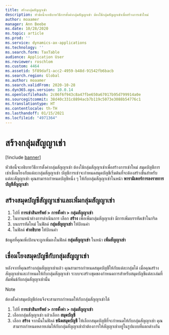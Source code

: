```yaml
---
title: สร้างกลุ่มสัญญาเช่า
description: หัวข้อนี้จะอธิบายวิธีการตั้งค่ากลุ่มสัญญาเช่า ต้องใช้กลุ่มสัญญาเช่าเพื่อสร้างการเช่าใหม่
author: moaamer
manager: Ann Beebe
ms.date: 10/28/2020
ms.topic: article
ms.prod: ''
ms.service: dynamics-ax-applications
ms.technology: ''
ms.search.form: TaxTable
audience: Application User
ms.reviewer: roschlom
ms.custom: 4464
ms.assetid: 5f89daf1-acc2-4959-b48d-91542fb6bacb
ms.search.region: Global
ms.author: moaamer
ms.search.validFrom: 2020-10-28
ms.dyn365.ops.version: 10.0.14
ms.openlocfilehash: 2c06f6f943c8a47fbe650a67017b95d799914a0e
ms.sourcegitcommit: 38d40c331c8894acb7b119c5073e3088b54776c1
ms.translationtype: HT
ms.contentlocale: th-TH
ms.lasthandoff: 01/15/2021
ms.locfileid: "4971364"
---
```

# <a name="create-a-lease-group"></a>สร้างกลุ่มสัญญาเช่า

[!include [banner](../includes/banner.md)]

หัวข้อนี้จะอธิบายวิธีการตั้งค่ากลุ่มสัญญาเช่า ต้องใช้กลุ่มสัญญาเช่าเพื่อสร้างการเช่าใหม่ สมุดบัญชีการเช่าเชื่อมโยงกับแต่ละกลุ่มสัญญาเช่า บัญชีการเช่าจะกำหนดสมุดบัญชีเริ่มต้นที่จะต้องสร้างขึ้นสำหรับแต่ละสัญญาเช่า คุณสามารถกำหนดบัญชีหนึ่ง ๆ ให้กับกลุ่มสัญญาเช่าในหน้า **พารามิเตอร์การลงรายการบัญชีสัญญาเช่า**

## <a name="create-a-lease-book-and-add-a-lease-group"></a>สร้างสมุดบัญชีสัญญาเช่าและเพิ่มกลุ่มสัญญาเช่า

1. ไปที่ **การเช่าสินทรัพย์ \> การตั้งค่า \> กลุ่มสัญญาเช่า**
2. ในบานหน้าต่างการดำเนินการ เลือก **สร้าง** เพื่อเพิ่มกลุ่มสัญญาเช่า มีการเพิ่มบรรทัดเข้าในกริด
3. บนบรรทัดใหม่ ในฟิลด์ **กลุ่มสัญญาเช่า** ให้ป้อนค่า
4. ในฟิลด์ **คำอธิบาย** ให้ป้อนค่า

ข้อมูลที่คุณเพิ่งป้อนจะถูกเพิ่มลงในฟิลด์ **กลุ่มสัญญาเช่า** ในหน้า **เพิ่มสัญญาเช่า**

## <a name="associate-a-book-with-a-lease-group"></a>เชื่อมโยงสมุดบัญชีกับกลุ่มสัญญาเช่า

หลังจากที่คุณสร้างกลุ่มสัญญาเช่าแล้ว คุณสามารถกำหนดสมุดบัญชีให้กับแต่ละกลุ่มได้ เมื่อคุณสร้างสัญญาเช่าและกำหนดให้กับกลุ่มสัญญาเช่า ระบบจะสร้างชุดของกำหนดการสำหรับสมุดบัญชีแต่ละเล่มที่สัมพันธ์กับกลุ่มสัญญาเช่านั้น

> [!NOTE]
> ต้องตั้งค่าสมุดบัญชีก่อนจึงจะสามารถกำหนดให้กับกลุ่มสัญญาเช่าได้

1. ไปที่ **การเช่าสินทรัพย์ \> การตั้งค่า \> กลุ่มสัญญาเช่า**
2. เลือกกลุ่มสัญญาเช่า แล้วเลือก **สมุดบัญชี**
3. เลือก **สร้าง** จากนั้นในฟิลด์ **ชนิดสมุดบัญชี** ให้เลือกสมุดบัญชีที่จะกำหนดให้กับกลุ่มสัญญาเช่า คุณสามารถกำหนดหลายเล่มให้กับกลุ่มสัญญาเช่าถ้าต้องการให้สัญญาเช่าอยู่ในรูปแบบที่แตกต่างกัน
